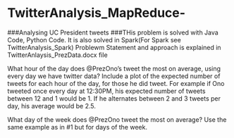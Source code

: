 # TwitterAnalysis_MapReduce-

###Analysing UC President tweets
###THis problem is solved with Java Code, Python Code. It is also solved in Spark(For Spark see TwitterAnalysis_Spark)
Problewm Statement and approach is explained in TwitterAnlaysis_PrezData.docx file

What hour of the day does @PrezOno’s tweet the most on average, using every day we have twitter data? Include a plot of the expected number of tweets for each hour of the day, for those he did tweet. For example if Ono tweeted once every day at 12:30PM, his expected number of tweets between 12 and 1 would be 1. If he alternates between 2 and 3 tweets per day, his average would be 2.5.


What day of the week does @PrezOno tweet the most on average? Use the same example as in #1 but for days of the week.
